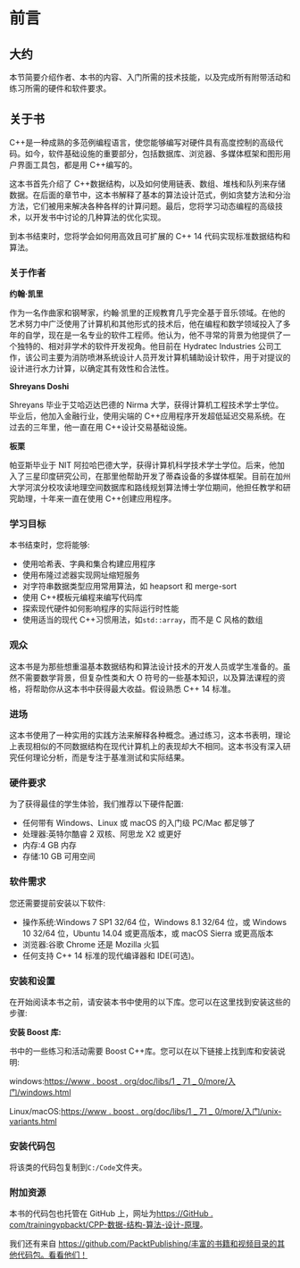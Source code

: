 # 前言

## 大约

本节简要介绍作者、本书的内容、入门所需的技术技能，以及完成所有附带活动和练习所需的硬件和软件要求。

## 关于书

C++是一种成熟的多范例编程语言，使您能够编写对硬件具有高度控制的高级代码。如今，软件基础设施的重要部分，包括数据库、浏览器、多媒体框架和图形用户界面工具包，都是用 C++编写的。

这本书首先介绍了 C++数据结构，以及如何使用链表、数组、堆栈和队列来存储数据。在后面的章节中，这本书解释了基本的算法设计范式，例如贪婪方法和分治方法，它们被用来解决各种各样的计算问题。最后，您将学习动态编程的高级技术，以开发书中讨论的几种算法的优化实现。

到本书结束时，您将学会如何用高效且可扩展的 C++ 14 代码实现标准数据结构和算法。

### 关于作者

**约翰·凯里**

作为一名作曲家和钢琴家，约翰·凯里的正规教育几乎完全基于音乐领域。在他的艺术努力中广泛使用了计算机和其他形式的技术后，他在编程和数学领域投入了多年的自学，现在是一名专业的软件工程师。他认为，他不寻常的背景为他提供了一个独特的、相对非学术的软件开发视角。他目前在 Hydratec Industries 公司工作，该公司主要为消防喷淋系统设计人员开发计算机辅助设计软件，用于对提议的设计进行水力计算，以确定其有效性和合法性。

**Shreyans Doshi**

Shreyans 毕业于艾哈迈达巴德的 Nirma 大学，获得计算机工程技术学士学位。毕业后，他加入金融行业，使用尖端的 C++应用程序开发超低延迟交易系统。在过去的三年里，他一直在用 C++设计交易基础设施。

**板栗**

帕亚斯毕业于 NIT 阿拉哈巴德大学，获得计算机科学技术学士学位。后来，他加入了三星印度研究公司，在那里他帮助开发了蒂森设备的多媒体框架。目前在加州大学河滨分校攻读地理空间数据库和路线规划算法博士学位期间，他担任教学和研究助理，十年来一直在使用 C++创建应用程序。

### 学习目标

本书结束时，您将能够:

*   使用哈希表、字典和集合构建应用程序
*   使用布隆过滤器实现网址缩短服务
*   对字符串数据类型应用常用算法，如 heapsort 和 merge-sort
*   使用 C++模板元编程来编写代码库
*   探索现代硬件如何影响程序的实际运行时性能
*   使用适当的现代 C++习惯用法，如`std::array`，而不是 C 风格的数组

### 观众

这本书是为那些想重温基本数据结构和算法设计技术的开发人员或学生准备的。虽然不需要数学背景，但复杂性类和大 O 符号的一些基本知识，以及算法课程的资格，将帮助你从这本书中获得最大收益。假设熟悉 C++ 14 标准。

### 进场

这本书使用了一种实用的实践方法来解释各种概念。通过练习，这本书表明，理论上表现相似的不同数据结构在现代计算机上的表现却大不相同。这本书没有深入研究任何理论分析，而是专注于基准测试和实际结果。

### 硬件要求

为了获得最佳的学生体验，我们推荐以下硬件配置:

*   任何带有 Windows、Linux 或 macOS 的入门级 PC/Mac 都足够了
*   处理器:英特尔酷睿 2 双核、阿思龙 X2 或更好
*   内存:4 GB 内存
*   存储:10 GB 可用空间

### 软件需求

您还需要提前安装以下软件:

*   操作系统:Windows 7 SP1 32/64 位，Windows 8.1 32/64 位，或 Windows 10 32/64 位，Ubuntu 14.04 或更高版本，或 macOS Sierra 或更高版本
*   浏览器:谷歌 Chrome 还是 Mozilla 火狐
*   任何支持 C++ 14 标准的现代编译器和 IDE(可选)。

### 安装和设置

在开始阅读本书之前，请安装本书中使用的以下库。您可以在这里找到安装这些的步骤:

**安装 Boost 库:**

书中的一些练习和活动需要 Boost C++库。您可以在以下链接上找到库和安装说明:

windows:[https://www . boost . org/doc/libs/1 _ 71 _ 0/more/入门/windows.html](https://www.boost.org/doc/libs/1_71_0/more/getting_started/windows.html)

Linux/macOS:[https://www . boost . org/doc/libs/1 _ 71 _ 0/more/入门/unix-variants.html](https://www.boost.org/doc/libs/1_71_0/more/getting_started/unix-variants.html)

### 安装代码包

将该类的代码包复制到`C:/Code`文件夹。

### 附加资源

本书的代码包也托管在 GitHub 上，网址为[https://GitHub . com/trainingypbackt/CPP-数据-结构-算法-设计-原理](https://github.com/TrainingByPackt/CPP-Data-Structures-and-Algorithm-Design-Principles)。

我们还有来自 https://github.com/PacktPublishing/丰富的书籍和视频目录的其他代码包。看看他们！